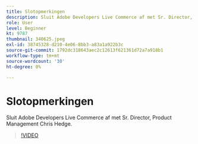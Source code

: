 ```yaml
---
title: Slotopmerkingen
description: Sluit Adobe Developers Live Commerce af met Sr. Director, Product Management Chris Hedge.
role: User
level: Beginner
kt: 9787
thumbnail: 340625.jpeg
exl-id: 38745328-d210-4e06-8bb3-a83a1a922b3c
source-git-commit: 1792dc318643aec2c12613f621361d72a7a918b1
workflow-type: tm+mt
source-wordcount: '30'
ht-degree: 0%

---
```


# Slotopmerkingen

Sluit Adobe Developers Live Commerce af met Sr. Director, Product Management Chris Hedge.

>[!VIDEO](https://video.tv.adobe.com/v/340625/?quality=12&learn=on)
